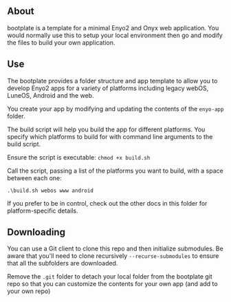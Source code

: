 ## About

bootplate is a template for a minimal Enyo2 and Onyx web application.
You would normally use this to setup your local environment then go and modify the
files to build your own application.

## Use

The bootplate provides a folder structure and app template to allow you to develop
Enyo2 apps for a variety of platforms including legacy webOS, LuneOS, Android and the web.

You create your app by modifying and updating the contents of the `enyo-app` folder.

The build script will help you build the app for different platforms. You specify
which platforms to build for with command line arguments to the build script.

Ensure the script is executable: `chmod +x build.sh`

Call the script, passing a list of the platforms you want to build, with a space between each one:

`.\build.sh webos www android`

If you prefer to be in control, check out the other docs in this folder for platform-specific details.

## Downloading

You can use a Git client to clone this repo and then initialize
submodules. Be aware that you'll need to clone recursively `--recurse-submodules`
to ensure that all the subfolders are downloaded.

Remove the `.git` folder to detach your local folder from the bootplate git repo
so that you can customize the contents for your own app (and add to your own repo)